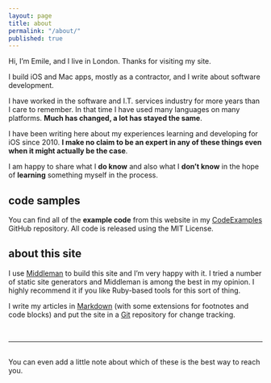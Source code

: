 ```yaml
---
layout: page
title: about
permalink: "/about/"
published: true
---
```

Hi, I’m Emile, and I live in London. Thanks for visiting my site.

I build iOS and Mac apps, mostly as a contractor, and I write about software development.

I have worked in the software and I.T. services industry for more years than I care to remember. In that time I have used many languages on many platforms. **Much has changed, a lot has stayed the same**.

I have been writing here about my experiences learning and developing for iOS since 2010. **I make no claim to be an expert in any of these things even when it might actually be the case**.

I am happy to share what I **do know** and also what I **don’t know** in the hope of **learning** something myself in the process.

## code samples

You can find all of the **example code** from this website in my [CodeExamples](https://github.com/kharrison/CodeExamples) GitHub repository. All code is released using the MIT License.

## about this site

I use [Middleman](https://middlemanapp.com/) to build this site and I’m very happy with it. I tried a number of static site generators and Middleman is among the best in my opinion. I highly recommend it if you like Ruby-based tools for this sort of thing.

I write my articles in [Markdown](http://daringfireball.net/projects/markdown/) (with some extensions for footnotes and code blocks) and put the site in a [Git](https://git-scm.com/) repository for change tracking.



<br/>

<hr/>
<br/>
<span class="contacticon center">
	<a href="mailto:you@example.com"><i class="fa fa-envelope-square"></i><i class="fas fa-camera fa-xs"></i></a>
	<a href="https://github.com" target="_blank"><i class="fab fa-github-square"></i></a>
	<a href="https://www.linkedin.com" target="_blank"><i class="fa fa-linkedin fa-xs"></i></a>
</span>

<div class="col three caption">
	You can even add a little note about which of these is the best way to reach you.
</div>
